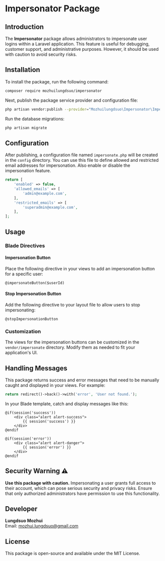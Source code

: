 # Impersonator Package

## Introduction
The **Impersonator** package allows administrators to impersonate user logins within a Laravel application. This feature is useful for debugging, customer support, and administrative purposes. However, it should be used with caution to avoid security risks.

## Installation
To install the package, run the following command:

```bash
composer require mozhuilungdsuo/impersonator
```

Next, publish the package service provider and configuration file:

```bash
php artisan vendor:publish --provider="Mozhuilungdsuo\Impersonator\ImpersonateServiceProvider"
```

Run the database migrations:

```bash
php artisan migrate
```

## Configuration
After publishing, a configuration file named `impersonate.php` will be created in the `config` directory. You can use this file to define allowed and restricted email addresses for impersonation. Also enable or disable the impersonation feature.

```php
return [
    'enabled' => false,
    'allowed_emails' => [
        'admin@example.com',
    ],
    'restricted_emails' => [
        'superadmin@example.com',
    ],
];
```

## Usage
### Blade Directives
#### Impersonation Button
Place the following directive in your views to add an impersonation button for a specific user:

```blade
@impersonateButton($userId)
```

#### Stop Impersonation Button
Add the following directive to your layout file to allow users to stop impersonating:

```blade
@stopImpersonationButton
```

### Customization
The views for the impersonation buttons can be customized in the `vendor/impersonate` directory. Modify them as needed to fit your application's UI.

## Handling Messages
This package returns success and error messages that need to be manually caught and displayed in your views. For example:

```php
return redirect()->back()->with('error', 'User not found.');
```

In your Blade template, catch and display messages like this:

```blade
@if(session('success'))
    <div class="alert alert-success">
        {{ session('success') }}
    </div>
@endif

@if(session('error'))
    <div class="alert alert-danger">
        {{ session('error') }}
    </div>
@endif
```

## Security Warning ⚠️
**Use this package with caution.** Impersonating a user grants full access to their account, which can pose serious security and privacy risks. Ensure that only authorized administrators have permission to use this functionality.

## Developer
**Lungdsuo Mozhui**  
Email: [mozhui.lungdsuo@gmail.com](mailto:mozhui.lungdsuo@gmail.com)

## License
This package is open-source and available under the MIT License.

